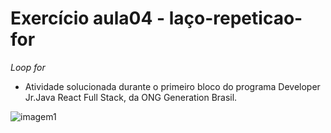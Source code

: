 # Exercício aula04 - laço-repeticao-for
*Loop for*
- Atividade solucionada durante o primeiro bloco do programa Developer Jr.Java React Full Stack, da ONG Generation Brasil.

![imagem1](https://png.pngtree.com/thumb_back/fw800/background/20220105/pngtree-programming-concept-java-on-digital-paper-background-digital-software-text-photo-image_20993250.jpg)
